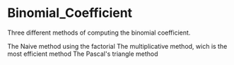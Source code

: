 Binomial_Coefficient
====================

Three different methods of computing the binomial coefficient.

The Naive method using the factorial
The multiplicative method, wich is the most efficient method
The Pascal's triangle method
